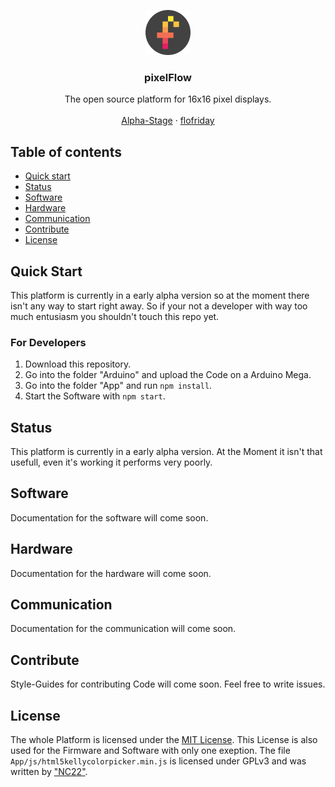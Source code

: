 <p align="center">
  <a>
    <img src="Images/logo.png" width=72 height=72>
  </a>

  <h3 align="center">pixelFlow</h3>

  <p align="center">
    The open source platform for 16x16 pixel displays.
    <br>
    <br>
    <a href="#status">Alpha-Stage</a>
    &middot;
    <a href="https://www.github.com/flofriday">flofriday</a>
  </p>
</p>


## Table of contents

- [Quick start](#quick-start)
- [Status](#status)
- [Software](#software)
- [Hardware](#hardware)
- [Communication](#communication)
- [Contribute](#contribute)
- [License](#license)

## Quick Start
This platform is currently in a early alpha version so at the moment there isn't any
way to start right away. So if your not a developer with way too much entusiasm
you shouldn't touch this repo yet.

### For Developers
1. Download this repository.
2. Go into the folder "Arduino" and upload the Code on a Arduino Mega.
3. Go into the folder "App" and run `npm install`.
4. Start the Software with `npm start`.

## Status
This platform is currently in a early alpha version.
At the Moment it isn't that usefull, even it's working it performs very poorly.

## Software
Documentation for the software will come soon.

## Hardware
Documentation for the hardware will come soon.

## Communication
Documentation for the communication will come soon.

## Contribute
Style-Guides for contributing Code will come soon.
Feel free to write issues.

## License
The whole Platform is licensed under the [MIT License](LICENSE).
This License is also used for the Firmware and Software with only one exeption.
The file `App/js/html5kellycolorpicker.min.js` is licensed under GPLv3 and was
written by ["NC22"](https://github.com/NC22/HTML5-Color-Picker).
